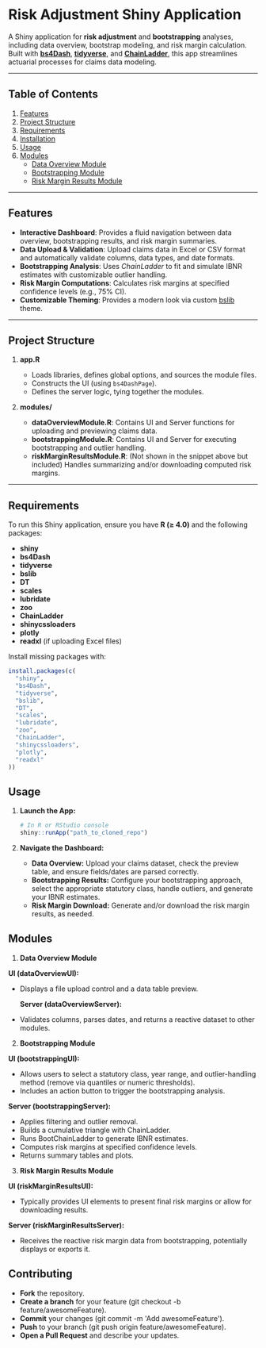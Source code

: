 # Risk Adjustment Shiny Application

A Shiny application for **risk adjustment** and **bootstrapping** analyses, including data overview, bootstrap modeling, and risk margin calculation. Built with [**bs4Dash**](https://rinterface.github.io/bs4Dash/), [**tidyverse**](https://www.tidyverse.org/), and [**ChainLadder**](https://cran.r-project.org/web/packages/ChainLadder/index.html), this app streamlines actuarial processes for claims data modeling.

---

## Table of Contents

1. [Features](#features)  
2. [Project Structure](#project-structure)  
3. [Requirements](#requirements)  
4. [Installation](#installation)  
5. [Usage](#usage)  
7. [Modules](#modules)  
   - [Data Overview Module](#data-overview-module)  
   - [Bootstrapping Module](#bootstrapping-module)  
   - [Risk Margin Results Module](#risk-margin-results-module)  

---

## Features

- **Interactive Dashboard**: Provides a fluid navigation between data overview, bootstrapping results, and risk margin summaries.  
- **Data Upload & Validation**: Upload claims data in Excel or CSV format and automatically validate columns, data types, and date formats.  
- **Bootstrapping Analysis**: Uses _ChainLadder_ to fit and simulate IBNR estimates with customizable outlier handling.  
- **Risk Margin Computations**: Calculates risk margins at specified confidence levels (e.g., 75% CI).  
- **Customizable Theming**: Provides a modern look via custom [bslib](https://rstudio.github.io/bslib/) theme.

---

## Project Structure


1. **app.R**  
   - Loads libraries, defines global options, and sources the module files.  
   - Constructs the UI (using `bs4DashPage`).  
   - Defines the server logic, tying together the modules.  

2. **modules/**  
   - **dataOverviewModule.R**: Contains UI and Server functions for uploading and previewing claims data.  
   - **bootstrappingModule.R**: Contains UI and Server for executing bootstrapping and outlier handling.  
   - **riskMarginResultsModule.R**: (Not shown in the snippet above but included) Handles summarizing and/or downloading computed risk margins.

---

## Requirements

To run this Shiny application, ensure you have **R (≥ 4.0)** and the following packages:

- **shiny**  
- **bs4Dash**  
- **tidyverse**  
- **bslib**  
- **DT**  
- **scales**  
- **lubridate**  
- **zoo**  
- **ChainLadder**  
- **shinycssloaders**  
- **plotly**  
- **readxl** (if uploading Excel files)

Install missing packages with:
```r
install.packages(c(
  "shiny", 
  "bs4Dash", 
  "tidyverse", 
  "bslib", 
  "DT", 
  "scales", 
  "lubridate", 
  "zoo", 
  "ChainLadder", 
  "shinycssloaders", 
  "plotly",
  "readxl"
))
```
## Usage

1. **Launch the App:**
    ```r
    # In R or RStudio console
    shiny::runApp("path_to_cloned_repo")

    ```
2. **Navigate the Dashboard:**

   - **Data Overview:** Upload your claims dataset, check the preview table, and ensure fields/dates are parsed correctly.
   - **Bootstrapping Results:** Configure your bootstrapping approach, select the appropriate statutory class, handle outliers, and generate your IBNR estimates.
   - **Risk Margin Download:** Generate and/or download the risk margin results, as needed.


## Modules

1. **Data Overview Module**

  **UI (dataOverviewUI):**
- Displays a file upload control and a data table preview.

  **Server (dataOverviewServer):**
- Validates columns, parses dates, and returns a reactive dataset to other modules.

2. **Bootstrapping Module**

**UI (bootstrappingUI):**
- Allows users to select a statutory class, year range, and outlier-handling method (remove via quantiles or numeric thresholds).
- Includes an action button to trigger the bootstrapping analysis.

**Server (bootstrappingServer):**
- Applies filtering and outlier removal.
- Builds a cumulative triangle with ChainLadder.
- Runs BootChainLadder to generate IBNR estimates.
- Computes risk margins at specified confidence levels.
- Returns summary tables and plots.

3. **Risk Margin Results Module**

**UI (riskMarginResultsUI):**
- Typically provides UI elements to present final risk margins or allow for downloading results.

**Server (riskMarginResultsServer):**
- Receives the reactive risk margin data from bootstrapping, potentially displays or exports it.


## Contributing
- **Fork** the repository.
- **Create a branch** for your feature (git checkout -b feature/awesomeFeature).
- **Commit** your changes (git commit -m 'Add awesomeFeature').
- **Push** to your branch (git push origin feature/awesomeFeature).
- **Open a Pull Request** and describe your updates.